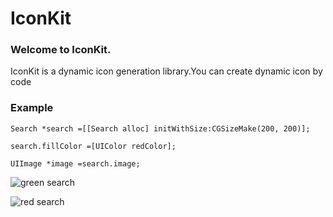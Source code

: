 # IconKit

### Welcome to IconKit.
IconKit is a dynamic icon generation library.You can create dynamic icon by code

### Example
`Search *search =[[Search alloc] initWithSize:CGSizeMake(200, 200)];`

`search.fillColor =[UIColor redColor];`

`UIImage *image =search.image;`

![green search]( https://dl.dropboxusercont/s/zicoo3gkl7nbhed/green_search.png)

![red search]( https://dl.dropboxusercontent.com/s/84p24cplkcjek1f/search.png)

